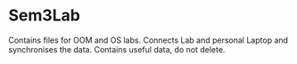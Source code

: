 # Sem3Lab
Contains files for OOM and OS labs. Connects Lab and personal Laptop and synchronises the data. Contains useful data, do not delete.
